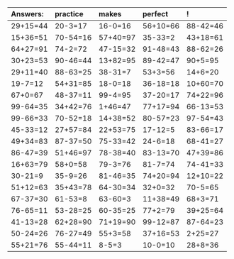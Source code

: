 | Answers: | practice | makes | perfect | ! |
| :--- | :--- | :--- | :--- | :--- |
| 29+15=44 | 20-3=17 | 16-0=16 | 56+10=66 | 88-42=46 | 
| 15+36=51 | 70-54=16 | 57+40=97 | 35-33=2 | 43+18=61 | 
| 64+27=91 | 74-2=72 | 47-15=32 | 91-48=43 | 88-62=26 | 
| 30+23=53 | 90-46=44 | 13+82=95 | 89-42=47 | 90+5=95 | 
| 29+11=40 | 88-63=25 | 38-31=7 | 53+3=56 | 14+6=20 | 
| 19-7=12 | 54+31=85 | 18-0=18 | 36-18=18 | 10+60=70 | 
| 67+0=67 | 48-37=11 | 99-4=95 | 37-20=17 | 74+22=96 | 
| 99-64=35 | 34+42=76 | 1+46=47 | 77+17=94 | 66-13=53 | 
| 99-66=33 | 70-52=18 | 14+38=52 | 80-57=23 | 97-54=43 | 
| 45-33=12 | 27+57=84 | 22+53=75 | 17-12=5 | 83-66=17 | 
| 49+34=83 | 87-37=50 | 75-33=42 | 24-6=18 | 68-41=27 | 
| 86-47=39 | 51+46=97 | 78-38=40 | 83-13=70 | 47+39=86 | 
| 16+63=79 | 58+0=58 | 79-3=76 | 81-7=74 | 74-41=33 | 
| 30-21=9 | 35-9=26 | 81-46=35 | 74+20=94 | 12+10=22 | 
| 51+12=63 | 35+43=78 | 64-30=34 | 32+0=32 | 70-5=65 | 
| 67-37=30 | 61-53=8 | 63-60=3 | 11+38=49 | 68+3=71 | 
| 76-65=11 | 53-28=25 | 60-35=25 | 77+2=79 | 39+25=64 | 
| 41-13=28 | 62+28=90 | 71+19=90 | 99-12=87 | 87-64=23 | 
| 50-24=26 | 76-27=49 | 55+3=58 | 37+16=53 | 2+25=27 | 
| 55+21=76 | 55-44=11 | 8-5=3 | 10-0=10 | 28+8=36 | 
